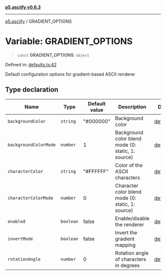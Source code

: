 [**p5.asciify v0.6.3**](../README.md)

***

[p5.asciify](../globals.md) / GRADIENT\_OPTIONS

# Variable: GRADIENT\_OPTIONS

> `const` **GRADIENT\_OPTIONS**: `object`

Defined in: [defaults.ts:42](https://github.com/humanbydefinition/p5-asciify/blob/4f781d7ed529d2b1cbfa493a9ac838a4592cbc36/src/lib/defaults.ts#L42)

Default configuration options for gradient-based ASCII renderer

## Type declaration

| Name | Type | Default value | Description | Defined in |
| ------ | ------ | ------ | ------ | ------ |
| <a id="backgroundcolor"></a> `backgroundColor` | `string` | "#000000" | Background color | [defaults.ts:50](https://github.com/humanbydefinition/p5-asciify/blob/4f781d7ed529d2b1cbfa493a9ac838a4592cbc36/src/lib/defaults.ts#L50) |
| <a id="backgroundcolormode"></a> `backgroundColorMode` | `number` | 1 | Background color blend mode (0: static, 1: source) | [defaults.ts:52](https://github.com/humanbydefinition/p5-asciify/blob/4f781d7ed529d2b1cbfa493a9ac838a4592cbc36/src/lib/defaults.ts#L52) |
| <a id="charactercolor"></a> `characterColor` | `string` | "#FFFFFF" | Color of the ASCII characters | [defaults.ts:46](https://github.com/humanbydefinition/p5-asciify/blob/4f781d7ed529d2b1cbfa493a9ac838a4592cbc36/src/lib/defaults.ts#L46) |
| <a id="charactercolormode"></a> `characterColorMode` | `number` | 0 | Character color blend mode (0: static, 1: source) | [defaults.ts:48](https://github.com/humanbydefinition/p5-asciify/blob/4f781d7ed529d2b1cbfa493a9ac838a4592cbc36/src/lib/defaults.ts#L48) |
| <a id="enabled"></a> `enabled` | `boolean` | false | Enable/disable the renderer | [defaults.ts:44](https://github.com/humanbydefinition/p5-asciify/blob/4f781d7ed529d2b1cbfa493a9ac838a4592cbc36/src/lib/defaults.ts#L44) |
| <a id="invertmode"></a> `invertMode` | `boolean` | false | Invert the gradient mapping | [defaults.ts:54](https://github.com/humanbydefinition/p5-asciify/blob/4f781d7ed529d2b1cbfa493a9ac838a4592cbc36/src/lib/defaults.ts#L54) |
| <a id="rotationangle"></a> `rotationAngle` | `number` | 0 | Rotation angle of characters in degrees | [defaults.ts:56](https://github.com/humanbydefinition/p5-asciify/blob/4f781d7ed529d2b1cbfa493a9ac838a4592cbc36/src/lib/defaults.ts#L56) |
